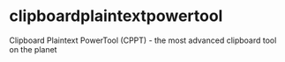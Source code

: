 # clipboardplaintextpowertool
Clipboard Plaintext PowerTool (CPPT) - the most advanced clipboard tool on the planet
